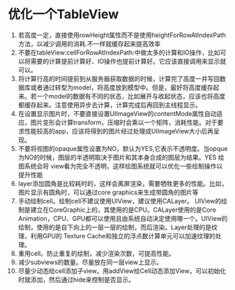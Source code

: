 # 优化一个TableView

1. 若高度一定，直接使用rowHeight属性而不是使用heightForRowAtIndexPath方法，以减少调用的消耗.不一样就缓存起来提高效率
2. 不要在tableView:cellForRowAtIndexPath:中做太多的计算和IO操作，比如可以将需要的计算提前计算好、IO操作也提前计算好。它应该直接调用来显示就可以。
3. 将计算行高的时间提前到从服务器获取数据的时候，计算完了高度一并写回数据库或者通过转型为model，将高度放到模型中。但是，最好将高度缓存起来。若一个model的数据有不同的状态，比如展开与收起状态，应该也将高度都缓存起来。注意使用异步去计算，计算完成后再回到主线程显示。
4. 在设置显示图片时，不要直接设置UIImageView的contentMode属性自动适应，图片变形会计算transform，压缩时会乘以一个矩阵，消耗性能。对于要求性能较高的app，应该将得到的图片经过处理成UIImageView大小后再呈现。
5. 不要将视图的opaque属性设置为NO，默认为YES,它表示不透明度。当opque为NO的时候，图层的半透明取决于图片和其本身合成的图层为结果。YES 绘图系统会将 view看为完全不透明，这样绘图系统就可以优化一些绘制操作以提升性能
6. layer添加圆角是比较耗时的，这样会离屏渲染，需要牺牲更多的性能。比如，图片显示有圆角时，可以通过core graphics来生成带圆角的图片等
7. 手动绘制cell。绘制cell不建议使用UIView，建议使用CALayer。 UIView的绘制是建立在CoreGraphic上的，其使用的是CPU。CALayer使用的是Core Animation，CPU、GPU都可以使用且由系统自动决定使用哪一个。UIView的绘制，使用的是自下向上的一层一层的绘制，而后渲染。Layer处理的是纹理，利用GPU的 Texture Cache和独立的浮点数计算单元可以加速纹理的处理。
8. 重用cell。防止重复的绘制，减少渲染次数，可提高性能。
9. 减少subviews的数量。尽量放在同一层view上显示。
10. 尽量少动态给cell添加子view。用addView给Cell动态添加View，可以初始化时就添加，然后通过hide来控制是否显示。

